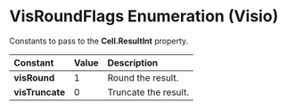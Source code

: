 
# VisRoundFlags Enumeration (Visio)

Constants to pass to the  **Cell.ResultInt** property.



|**Constant**|**Value**|**Description**|
|:-----|:-----|:-----|
| **visRound**|1|Round the result.|
| **visTruncate**|0|Truncate the result.|
